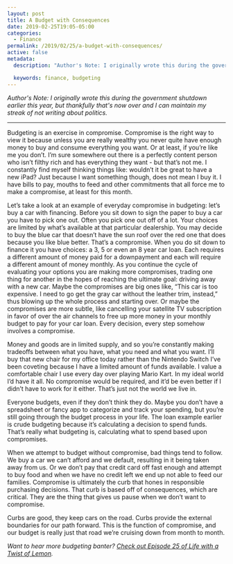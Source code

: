 ```yaml
---
layout: post
title: A Budget with Consequences
date: 2019-02-25T19:05-05:00
categories:
  - Finance
permalink: /2019/02/25/a-budget-with-consequences/
active: false
metadata:
  description: "Author's Note: I originally wrote this during the government shutdown earlier this year, but thankfully that's now over and I can maintain my streak of not writing about politics."

  keywords: finance, budgeting
---
```


_Author's Note: I originally wrote this during the government shutdown earlier this year, but thankfully that's now over and I can maintain my streak of not writing about politics._

----

Budgeting is an exercise in compromise. Compromise is the right way to view it because unless you are really wealthy you never quite have enough money to buy and consume everything you want. Or at least, if you’re like me you don’t. I’m sure somewhere out there is a perfectly content person who isn’t filthy rich and has everything they want - but that’s not me. I constantly find myself thinking things like: wouldn’t it be great to have a new iPad? Just because I want something though, does not mean I buy it. I have bills to pay, mouths to feed and other commitments that all force me to make a compromise, at least for this month.

<!-- excerpt -->

Let’s take a look at an example of everyday compromise in budgeting: let’s buy a car with financing.  Before you sit down to sign the paper to buy a car you have to pick one out. Often you pick one out off of a lot. Your choices are limited by what’s available at that particular dealership. You may decide to buy the blue car that doesn’t have the sun roof over the red one that does because you like blue better. That’s a compromise. When you do sit down to finance it you have choices: a 3, 5 or even an 8 year car loan. Each requires a different amount of money paid for a downpayment and each will require a different amount of money monthly. As you continue the cycle of evaluating your options you are making more compromises, trading one thing for another in the hopes of reaching the ultimate goal: driving away with a new car. Maybe the compromises are big ones like, “This car is too expensive. I need to go get the gray car without the leather trim, instead,” thus blowing up the whole process and starting over. Or maybe the compromises are more subtle, like cancelling your satellite TV subscription in favor of over the air channels to free up more money in your monthly budget to pay for your car loan. Every decision, every step somehow involves a compromise.

Money and goods are in limited supply, and so you’re constantly making tradeoffs between what you have, what you need and what you want. I’ll buy that new chair for my office today rather than the Nintendo Switch I’ve been coveting because I have a limited amount of funds available. I value a comfortable chair I use every day over playing Mario Kart. In my ideal world I’d have it all. No compromise would be required, and it’d be even better if I didn’t have to work for it either. That’s just not the world we live in.

Everyone budgets, even if they don’t think they do.  Maybe you don’t have a spreadsheet or fancy app to categorize and track your spending, but you’re still going through the budget process in your life. The loan example earlier is crude budgeting because it’s calculating a decision to spend funds. That’s really what budgeting is, calculating what to spend based upon compromises.

When we attempt to budget without compromise, bad things tend to follow. We buy a car we can’t afford and we default, resulting in it being taken away from us. Or we don’t pay that credit card off fast enough and attempt to buy food and when we have no credit left we end up not able to feed our families.  Compromise is ultimately the curb that hones in responsible purchasing decisions. That curb is based off of consequences, which are critical. They are the thing that gives us pause when we don’t want to compromise.

Curbs are good, they keep cars on the road. Curbs provide the external boundaries for our path forward. This is the function of compromise, and our budget is really just that road we’re cruising down from month to month.

*Want to hear more budgeting banter? [Check out Episode 25 of Life with a Twist of Lemon](https://twistoflemonpod.com/episode-25-the-budget-episode/).*

